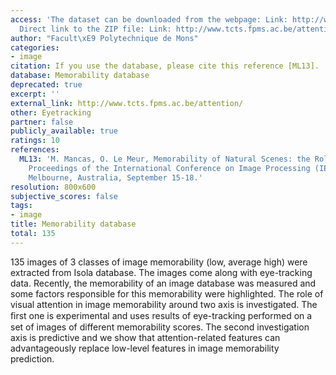 ```yaml
---
access: 'The dataset can be downloaded from the webpage: Link: http://www.tcts.fpms.ac.be/attention/
  Direct link to the ZIP file: Link: http://www.tcts.fpms.ac.be/attention/data/documents/data/memorability.zip'
author: "Facult\xE9 Polytechnique de Mons"
categories:
- image
citation: If you use the database, please cite this reference [ML13].
database: Memorability database
deprecated: true
excerpt: ''
external_link: http://www.tcts.fpms.ac.be/attention/
other: Eyetracking
partner: false
publicly_available: true
ratings: 10
references:
  ML13: 'M. Mancas, O. Le Meur, Memorability of Natural Scenes: the Role of Attention,
    Proceedings of the International Conference on Image Processing (IEEE ICIP 2013),
    Melbourne, Australia, September 15-18.'
resolution: 800x600
subjective_scores: false
tags:
- image
title: Memorability database
total: 135
---
```


135 images of 3 classes of image memorability (low, average high) were extracted from Isola database. The images come along with eye-tracking data. Recently, the memorability of an image database was measured and some factors responsible for this memorability were highlighted. The role of visual attention in image memorability around two axis is investigated. The ﬁrst one is experimental and uses results of eye-tracking performed on a set of images of different memorability scores. The second investigation axis is predictive and we show that attention-related features can advantageously replace low-level features in image memorability prediction.